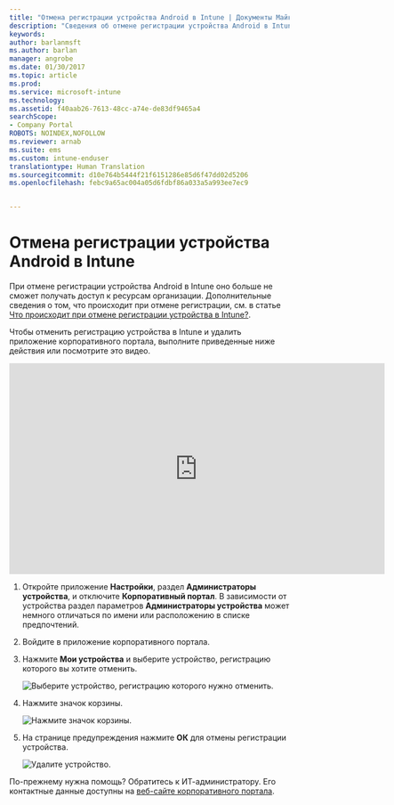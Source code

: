 ```yaml
---
title: "Отмена регистрации устройства Android в Intune | Документы Майкрософт"
description: "Сведения об отмене регистрации устройства Android в Intune"
keywords: 
author: barlanmsft
ms.author: barlan
manager: angrobe
ms.date: 01/30/2017
ms.topic: article
ms.prod: 
ms.service: microsoft-intune
ms.technology: 
ms.assetid: f40aab26-7613-48cc-a74e-de83df9465a4
searchScope:
- Company Portal
ROBOTS: NOINDEX,NOFOLLOW
ms.reviewer: arnab
ms.suite: ems
ms.custom: intune-enduser
translationtype: Human Translation
ms.sourcegitcommit: d10e764b5444f21f6151286e85d6f47dd02d5206
ms.openlocfilehash: febc9a65ac004a05d6fdbf86a033a5a993ee7ec9


---
```



# <a name="how-to-unenroll-your-android-device-from-intune"></a>Отмена регистрации устройства Android в Intune

При отмене регистрации устройства Android в Intune оно больше не сможет получать доступ к ресурсам организации.  Дополнительные сведения о том, что происходит при отмене регистрации, см. в статье [Что происходит при отмене регистрации устройства в Intune?](what-happens-if-you-unenroll-your-device-from-intune-android.md).

Чтобы отменить регистрацию устройства в Intune и удалить приложение корпоративного портала, выполните приведенные ниже действия или посмотрите это видео.

<iframe width="675" height="379" src="https://www.youtube.com/embed/K-Vi7lNfaMk" frameborder="0" allowfullscreen></iframe>

1. Откройте приложение **Настройки**, раздел **Администраторы устройства**, и отключите **Корпоративный портал**. В зависимости от устройства раздел параметров **Администраторы устройства** может немного отличаться по имени или расположению в списке предпочтений.

2.  Войдите в приложение корпоративного портала.

3.  Нажмите **Мои устройства** и выберите устройство, регистрацию которого вы хотите отменить.

    ![Выберите устройство, регистрацию которого нужно отменить.](./media/andr-1-my-devices-choose.png)

4.  Нажмите значок корзины.

    ![Нажмите значок корзины.](./media/andr-2-tap-trashcan.png)

5.  На странице предупреждения нажмите **ОК** для отмены регистрации устройства.

    ![Удалите устройство.](./media/andr-3-warning-about-remove.png)

По-прежнему нужна помощь? Обратитесь к ИТ-администратору. Его контактные данные доступны на [веб-сайте корпоративного портала](http://portal.manage.microsoft.com).



<!--HONumber=Jan17_HO5-->


